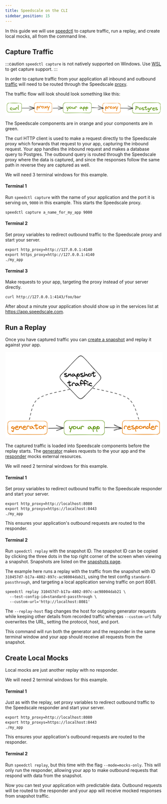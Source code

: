 ```yaml
---
title: Speedscale on the CLI
sidebar_position: 15
---
```


In this guide we will use [speedctl](../setup/install/cli.md) to capture
traffic, run a replay, and create local mocks, all from the command line.

## Capture Traffic

:::caution
`speedctl capture` is not natively supported on Windows.  Use
[WSL](https://learn.microsoft.com/en-us/windows/wsl/) to get capture support.
:::

In order to capture traffic from your application all inbound and outbound
[traffic](../reference/glossary.md#traffic) will need to be routed through the
Speedscale [proxy](../reference/glossary.md#proxy).

The traffic flow will look should look something like this:

![traffic-flow](./cli/capture-flow.png)

The Speedscale components are in orange and your components are in green.

The curl HTTP client is used to make a request directly to the Speedscale proxy
which forwards that request to your app, capturing the inbound request.  Your
app handles the inbound request and makes a database query to Postgres.
The outbound query is routed through the Speedscale proxy where the data is
captured, and since the responses follow the same path in reverse they are
captured as well.

We will need 3 terminal windows for this example.

#### Terminal 1

Run `speedctl capture` with the name of your application and the port it is
serving on, `9000` in this example.  This starts the Speedscale proxy.

```
speedctl capture a_name_for_my_app 9000
```

#### Terminal 2

Set proxy variables to redirect outbound traffic to the Speedscale proxy and
start your server.

```
export http_proxy=http://127.0.0.1:4140
export https_proxy=http://127.0.0.1:4140
./my_app
```

#### Terminal 3

Make requests to your app, targeting the proxy instead of your server directly.

```
curl http://127.0.0.1:4143/foo/bar
```

After about a minute your application should show up in the services list at
https://app.speedscale.com.

## Run a Replay

Once you have captured traffic you can
[create a snapshot](./creating-a-snapshot.md) and replay it against your app.

![replay-flow](./cli/replay-flow.png)

The captured traffic is loaded into Speedscale components before the replay
starts.  The [generator](../reference/glossary.md#generator) makes requests to
the your app and the [responder](../reference/glossary.md#responder) mocks
external resources.

We will need 2 terminal windows for this example.

#### Terminal 1

Set proxy variables to redirect outbound traffic to the Speedscale responder and
start your server.

```
export http_proxy=http://localhost:8080
export http_proxys=https://localhost:8443
./my_app
```

This ensures your application's outbound requests are routed to the responder.

#### Terminal 2

Run `speedctl replay` with the snapshot ID.  The snapshot ID can be copied by
clicking the three dots in the top right corner of the screen when viewing a
snapshot.  Snapshots are listed on the
[snapshots page](https://app.speedscale.com/snapshots).

The example here runs a replay with the traffic from the snapshot with ID
`310457d7-b17a-4802-897c-ac98004dab21`, using the test config
`standard-passthrough`, and targeting a local application serving traffic on
port 8081.

```
speedctl replay 310457d7-b17a-4802-897c-ac98004dab21 \
  --test-config-id=standard-passthrough \
  --custom-url='http://localhost:8081'
```

The `--replay-host` flag changes the host for outgoing generator requests while
keeping other details from recorded traffic whereas `--custom-url` fully
overwrites the URL, setting the protocol, host, and port.

This command will run both the generator and the responder in the same terminal
window and your app should receive all requests from the snapshot.

## Create Local Mocks

Local mocks are just another replay with no responder.

We will need 2 terminal windows for this example.

#### Terminal 1

Just as with the replay, set proxy variables to redirect outbound traffic to
the Speedscale responder and start your server.

```
export http_proxy=http://localhost:8080
export http_proxys=https://localhost:8443
./my_app
```

This ensures your application's outbound requests are routed to the responder.

#### Terminal 2

Run `speedctl replay`, but this time with the flag `--mode=mocks-only`.  This
will only run the responder, allowing your app to make outbound requests that
respond with data from the snapshot.

Now you can test your application with predictable data.  Outbound requests
will be routed to the responder and your app will receive mocked responses from
snapshot traffic.

